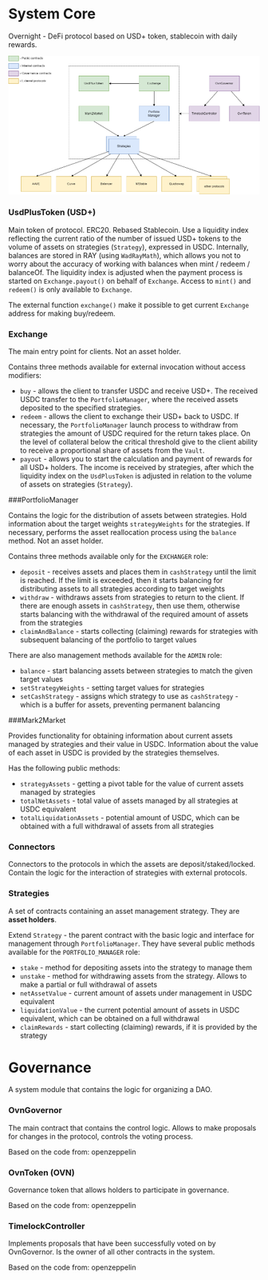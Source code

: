 # System Core

Overnight - DeFi protocol based on USD+ token, stablecoin with daily rewards.

![Core](UsdPlus_core.png)

### UsdPlusToken (USD+)

Main token of protocol. ERC20. Rebased Stablecoin. Use a liquidity index reflecting the current ratio of the number of issued 
USD+ tokens to the volume of assets on strategies (`Strategy`), expressed in USDC. Internally, balances are stored in RAY (using `WadRayMath`), 
which allows you not to worry about the accuracy of working with balances when mint / redeem / balanceOf. The liquidity index is 
adjusted when the payment process is started on `Exchange.payout()` on behalf of `Exchange`. Access to `mint()` and `redeem()` 
is only available to `Exchange`.

The external function `exchange()` make it possible to get current `Exchange` address for making buy/redeem.

### Exchange 

The main entry point for clients. Not an asset holder.
  
Contains three methods available for external invocation without access modifiers:
- `buy` - allows the client to transfer USDC and receive USD+. The received USDC transfer to the `PortfolioManager`, 
  where the received assets deposited to the specified strategies.
- `redeem` - allows the client to exchange their USD+ back to USDC. If necessary, the `PortfolioManager` launch process
  to withdraw from strategies the amount of USDC required for the return takes place. On the level of collateral below the critical threshold 
  give to the client ability to receive a proportional share of assets from the `Vault`.
- `payout` - allows you to start the calculation and payment of rewards for all USD+ holders. The income is received by strategies, after which 
  the liquidity index on the `UsdPlusToken` is adjusted in relation to the volume of assets on strategies (`Strategy`).

###PortfolioManager

Contains the logic for the distribution of assets between strategies.
Hold information about the target weights `strategyWeights` for the strategies.
If necessary, performs the asset reallocation process using the `balance` method.
Not an asset holder.

Contains three methods available only for the `EXCHANGER` role:
- `deposit` - receives assets and places them in `cashStrategy` until the limit is reached. If the limit is exceeded, then it
  starts balancing for distributing assets to all strategies according to target weights
- `withdraw` - withdraws assets from strategies to return to the client. If there are enough assets in `cashStrategy`, then use them, otherwise
  starts balancing with the withdrawal of the required amount of assets from the strategies
- `claimAndBalance` - starts collecting (claiming) rewards for strategies with subsequent balancing of the portfolio to target values

There are also management methods available for the `ADMIN` role:
- `balance` - start balancing assets between strategies to match the given target values
- `setStrategyWeights` - setting target values for strategies
- `setCashStrategy` - assigns which strategy to use as `cashStrategy` - which is a buffer for assets,
  preventing permanent balancing

###Mark2Market

Provides functionality for obtaining information about current assets managed by strategies and their value in USDC.
Information about the value of each asset in USDC is provided by the strategies themselves.

Has the following public methods:
- `strategyAssets` - getting a pivot table for the value of current assets managed by strategies
- `totalNetAssets` - total value of assets managed by all strategies at USDC equivalent
- `totalLiquidationAssets` - potential amount of USDC, which can be obtained with a full withdrawal of assets from all strategies

### Connectors

Connectors to the protocols in which the assets are deposit/staked/locked.
Contain the logic for the interaction of strategies with external protocols.

### Strategies

A set of contracts containing an asset management strategy. They are **asset holders**.

Extend `Strategy` - the parent contract with the basic logic and interface for management through `PortfolioManager`.
They have several public methods available for the `PORTFOLIO_MANAGER` role:
- `stake` - method for depositing assets into the strategy to manage them
- `unstake` - method for withdrawing assets from the strategy. Allows to make a partial or full withdrawal of assets
- `netAssetValue` - current amount of assets under management in USDC equivalent
- `liquidationValue` - the current potential amount of assets in USDC equivalent, which can be obtained on a full withdrawal
- `claimRewards` - start collecting (claiming) rewards, if it is provided by the strategy


# Governance

A system module that contains the logic for organizing a DAO.

### OvnGovernor

The main contract that contains the control logic.
Allows to make proposals for changes in the protocol, controls the voting process.

Based on the code from: openzeppelin

### OvnToken (OVN)

Governance token that allows holders to participate in governance.

Based on the code from: openzeppelin

### TimelockController

Implements proposals that have been successfully voted on by OvnGovernor.
Is the owner of all other contracts in the system.

Based on the code from: openzeppelin
